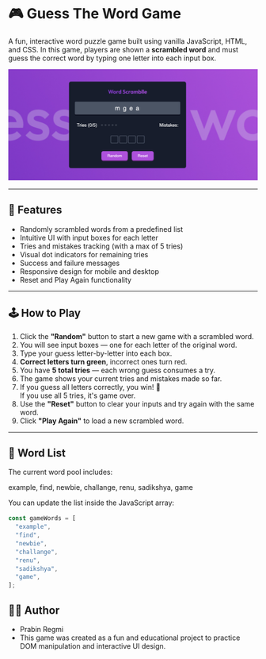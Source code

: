 # 🎮 Guess The Word Game

A fun, interactive word puzzle game built using vanilla JavaScript, HTML, and CSS. In this game, players are shown a **scrambled word** and must guess the correct word by typing one letter into each input box.

![screenshot](resources/ss.png)

---

## 📌 Features

- Randomly scrambled words from a predefined list
- Intuitive UI with input boxes for each letter
- Tries and mistakes tracking (with a max of 5 tries)
- Visual dot indicators for remaining tries
- Success and failure messages
- Responsive design for mobile and desktop
- Reset and Play Again functionality

---

## 🕹️ How to Play

1. Click the **"Random"** button to start a new game with a scrambled word.
2. You will see input boxes — one for each letter of the original word.
3. Type your guess letter-by-letter into each box.
4. **Correct letters turn green**, incorrect ones turn red.
5. You have **5 total tries** — each wrong guess consumes a try.
6. The game shows your current tries and mistakes made so far.
7. If you guess all letters correctly, you win! 🎉  
   If you use all 5 tries, it's game over.
8. Use the **"Reset"** button to clear your inputs and try again with the same word.
9. Click **"Play Again"** to load a new scrambled word.

---

## 🧩 Word List

The current word pool includes:

example, find, newbie, challange, renu, sadikshya, game

You can update the list inside the JavaScript array:

```js
const gameWords = [
  "example",
  "find",
  "newbie",
  "challange",
  "renu",
  "sadikshya",
  "game",
];
```

## 🙋‍♂️ Author

- Prabin Regmi
- This game was created as a fun and educational project to practice DOM manipulation and interactive UI design.
